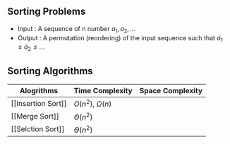 
## Sorting Problems
- Input : A sequence of n number ${ a_1 , a_2, ...}$
- Output : A permutation (reordering) of the input sequence such that $\acute{a}_1 \le \acute{a}_2 \le...$

## Sorting Algorithms 

| Alogrithms         | Time Complexity        | Space Complexity |
| ------------------ | ---------------------- | ---------------- |
| [[Insertion Sort]] | $O(n^2),\ \Omega(n)$   |                  |
| [[Merge Sort]]     | $\Theta(n^2)$          |                  |
| [[Selction Sort]]  | $\Theta(n^2)$          |                  |

